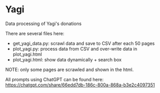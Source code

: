 # Yagi
Data processing of Yagi's donations

There are several files here:
- get_yagi_data.py: scrawl data and save to CSV after each 50 pages
- plot_yagi.py: process data from CSV and over-write data in plot_yagi.html
- plot_yagi.html: show data dynamically + search box

NOTE: only some pages are scrawled and shown in the html.

All prompts using ChatGPT can be found here: https://chatgpt.com/share/66edd7db-186c-800a-868a-b3e2c4097351
